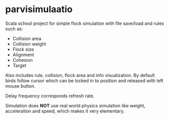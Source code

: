 parvisimulaatio
===============

Scala school project for simple flock simulation with file save/load and rules such as:
  - Collision area
  - Collision weight
  - Flock size
  - Alignment
  - Cohesion
  - Target

Also includes rule, collision, flock area and info visualization.
By default birds follow cursor which can be locked in to position and released with left mouse button.

Delay frequency corresponds refresh rate.

Simulation does **NOT** use real world physics simulation like weight, acceleration and speed, which makes it very elementary.
